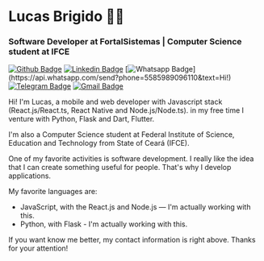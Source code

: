 # Lucas Brigido :man_technologist:
### Software Developer at FortalSistemas | Computer Science student at IFCE

[![Github Badge](https://img.shields.io/badge/-Github-000?style=flat-square&logo=Github&logoColor=white&link=https://github.com/lucasabrigido)](https://github.com/lucasabrigido)
[![Linkedin Badge](https://img.shields.io/badge/-LinkedIn-blue?style=flat-square&logo=Linkedin&logoColor=white&link=https://www.linkedin.com/in/lucas-ara%C3%BAjo-br%C3%ADgido-825413197/)](https://www.linkedin.com/in/lucas-ara%C3%BAjo-br%C3%ADgido-825413197/)
[![Whatsapp Badge](https://img.shields.io/badge/-Whatsapp-4CA143?style=flat-square&labelColor=4CA143&logo=whatsapp&logoColor=white&link=https://api.whatsapp.com/send?phone=5585989096110&text=Hi!)](https://api.whatsapp.com/send?phone=5585989096110&text=Hi!)
[![Telegram Badge](https://img.shields.io/badge/-Telegram-1ca0f1?style=flat-square&labelColor=1ca0f1&logo=telegram&logoColor=white&link=https://t.me/lucasbrigido)](https://t.me/lucasbrigido)
[![Gmail Badge](https://img.shields.io/badge/-Gmail-c14438?style=flat-square&logo=Gmail&logoColor=white&link=mailto:lucasbrigidoif@gmail.com)](mailto:lucasbrigidoif@gmail.com)

Hi! I'm Lucas, a mobile and web developer with Javascript stack (React.js/React.ts, React Native and Node.js/Node.ts).
in my free time I venture with Python, Flask and Dart, Flutter.

I'm also a Computer Science student at Federal Institute of Science, Education and Technology from State of Ceará (IFCE).

One of my favorite activities is software development. I really like the idea that I can create something useful for people.
That's why I develop applications.

My favorite languages are:

- JavaScript, with the React.js and Node.js — I'm actually working with this.
- Python, with Flask - I'm actually working with this.

If you want know me better, my contact information is right above. Thanks for your attention!
